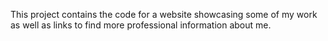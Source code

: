 This project contains the code for a website showcasing some of my work as well as links to find more professional information about me.
